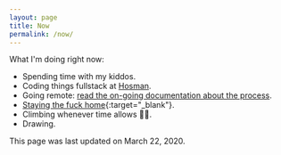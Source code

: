 ```yaml
---
layout: page
title: Now
permalink: /now/
---
```


What I'm doing right now:

- Spending time with my kiddos.
- Coding things fullstack at [Hosman](https://www.hosman.co).
- Going remote: [read the on-going documentation about the process]({{site.baseurl}}/going-remote-live-documentation/).
- [Staying the fuck home](https://staythefuckhome.com/){:target="\_blank"}.
- Climbing whenever time allows 🧗‍♂️.
- Drawing.

This page was last updated on March 22, 2020.

